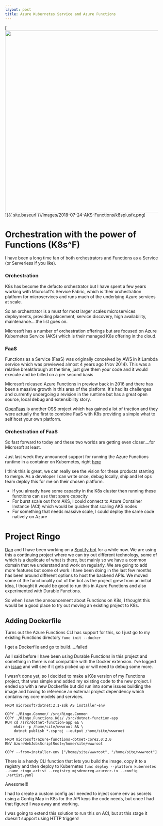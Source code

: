 ```yaml
---
layout: post
title: Azure Kubernetes Service and Azure Functions
---
```


[<img src="{{ site.baseurl }}/images/2018-07-24-AKS-Functions/k8splusfx.png" style="width: 600px;"/>]({{ site.baseurl }}/images/2018-07-24-AKS-Functions/k8splusfx.png)

# Orchestration with the power of Functions (K8s^F)

I have been a long time fan of both orchestrators and Functions as a Service (or Serverless if you like).

### Orchestration
K8s has become the defacto orchestrator but I have spent a few years working with Microsoft's Service Fabric, which is their orchestration platform for microservices and runs much of the underlying Azure services at scale.

So an orchestrator is a must for most larger scales microservices deployments, providing placement, service discovery, high availability, maintenance....the list goes on.

Microsoft has a number of orchestration offerings but are focused on Azure Kubernetes Service (AKS) which is their managed K8s offering in the cloud.

### FaaS
Functions as a Service (FaaS) was originally conceived by AWS in it Lambda service which was previewed almost 4 years ago (Nov 2014). This was a relative breakthrough at the time, just give them your code and it would execute and be billed on a per second basis.

Microsoft released Azure Functions in preview back in 2016 and there has been a massive growth in this area of the platform. It's had its challenges and currently undergoing a revision in the runtime but has a great open source, local debug and extensibility story.

[OpenFaas](https://docs.openfaas.com/) is another OSS project which has gained a lot of traction and they were actually the first to combine FaaS with K8s providing a simple what to self host your own platform.


### Orchestration of FaaS
So fast forward to today and these two worlds are getting even closer....for Microsoft at least.

Just last week they announced support for running the Azure Functions runtime in a container on Kubernetes, right [here](https://github.com/Azure/azure-functions-core-tools#getting-started-on-kubernetes)

I think this is great, we can really see the vision for these products starting to merge. As a developer I can write once, debug locally, ship and let ops team deploy this for me on their chosen platform.
* If you already have some capacity in the K8s cluster then running these functions can use that spare capacity
* For burst scale out from AKS, I could connect to Azure Container Instance (ACI) which would be quicker that scaling AKS nodes
* For something that needs massive scale, I could deploy the same code natively on Azure

# Project Ringo

[Dan](https://twitter.com/DanielLarsenNZ) and I have been working on a [Spotify bot](https://github.com/Ringobot/ringo) for a while now. We are using this a continuing project where we can try out different technology, some of which is a duplicate of what is there, but mainly so we have a common domain that we understand and work on regularly. We are going to add more features but some of work I have been doing in the last few months has been around different options to host the backend APIs.
We moved some of the functionality out of the bot as the project grew from an initial idea, I thought it would be good to run this in Azure Functions and also experimented with Durable Functions.

So when I saw the announcement about Functions on K8s, I thought this would be a good place to try out moving an existing project to K8s.

## Adding Dockerfile

Turns out the Azure Functions CLI has support for this, so I just go to my existing Functions directory
`func init --docker`

I get a Dockerfile and go to build.....failed

As I said before I have been using Durable Functions in this project and something in there is not compatible with the Docker extension. I've logged an [issue](https://github.com/Azure/azure-functions-core-tools/issues/598) and will see if it gets picked up or will need to debug some more.

I wasn't done yet, so I decided to make a K8s version of my Functions project, that was simple and added my existing code to the new project. I ended up with a new Dockerfile but did run into some issues building the image and having to reference an external project dependency which contains my core models and services.

```
FROM microsoft/dotnet:2.1-sdk AS installer-env

COPY ./Ringo.Common/ /src/Ringo.Common
COPY ./Ringo.Functions.K8s/ /src/dotnet-function-app
RUN cd /src/dotnet-function-app && \
    mkdir -p /home/site/wwwroot && \
    dotnet publish *.csproj --output /home/site/wwwroot

FROM microsoft/azure-functions-dotnet-core2.0:2.0
ENV AzureWebJobsScriptRoot=/home/site/wwwroot

COPY --from=installer-env ["/home/site/wwwroot", "/home/site/wwwroot"]
```

There is a handy CLI function that lets you build the image, copy it to a registry and then deploy to Kubernetes
`func deploy --platform kubernetes --name ringo-artist --registry mjsdemoreg.azurecr.io --config ./artist.yaml`

Awesome!!!

I had to create a custom config as I needed to inject some env as secrets using a Config Map in K8s for the API keys the code needs, but once I had that figured I was away and working.

I was going to extend this solution to run this on ACI, but at this stage it doesn't support using HTTP triggers!